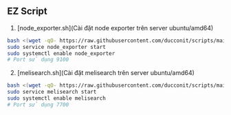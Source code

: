 ## EZ Script

1. [node_exporter.sh](Cài đặt node exporter trên server ubuntu/amd64)
```bash
bash <(wget -qO- https://raw.githubusercontent.com/ducconit/scripts/main/node_exporter.sh)
sudo service node_exporter start
sudo systemctl enable node_exporter
# Port sử dụng 9100
```

2. [melisearch.sh](Cài đặt melisearch trên server ubuntu/amd64)
```bash
bash <(wget -qO- https://raw.githubusercontent.com/ducconit/scripts/main/melisearch.sh)
sudo service melisearch start
sudo systemctl enable melisearch
# Port sử dụng 7700
```
